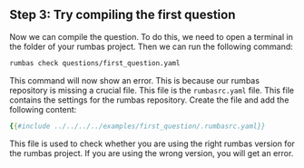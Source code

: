 ## Step 3: Try compiling the first question

Now we can compile the question. To do this, we need to open a terminal in the folder of your rumbas project. Then we can run the following command:

```bash
rumbas check questions/first_question.yaml
```

This command will now show an error. This is because our rumbas repository is missing a crucial file. This file is the `rumbasrc.yaml` file. This file contains the settings for the rumbas repository. Create the file and add the following content:

```yaml
{{#include ../../../../examples/first_question/.rumbasrc.yaml}}
```

This file is used to check whether you are using the right rumbas version for the rumbas project. If you are using the wrong version, you will get an error. 
